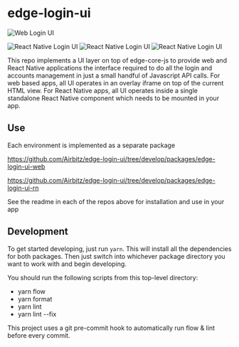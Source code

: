 # edge-login-ui

![Web Login UI](https://edge.app/wp-content/uploads/2018/06/Screen-Shot-2018-06-29-at-9.15.13-PM-e1530376379411.png)

![React Native Login UI](https://edge.app/wp-content/uploads/2018/06/IMG_4566-e1530377184509.png) 
![React Native Login UI](https://edge.app/wp-content/uploads/2018/06/IMG_4568-e1530377154374.png)
![React Native Login UI](https://edge.app/wp-content/uploads/2018/06/IMG_4569-e1530377138227.png)

This repo implements a UI layer on top of edge-core-js to provide web and React Native applications the interface required to do all the login and accounts management in just a small handful of Javascript API calls. For web based apps, all UI operates in an overlay iframe on top of the current HTML view. For React Native apps, all UI operates inside a single standalone React Native component which needs to be mounted in your app.

## Use

Each environment is implemented as a separate package

https://github.com/Airbitz/edge-login-ui/tree/develop/packages/edge-login-ui-web

https://github.com/Airbitz/edge-login-ui/tree/develop/packages/edge-login-ui-rn

See the readme in each of the repos above for installation and use in your app

## Development

To get started developing, just run `yarn`. This will install all the dependencies for both packages. Then just switch into whichever package directory you want to work with and begin developing.

You should run the following scripts from this top-level directory:

* yarn flow
* yarn format
* yarn lint
* yarn lint --fix

This project uses a git pre-commit hook to automatically run flow & lint before every commit.
